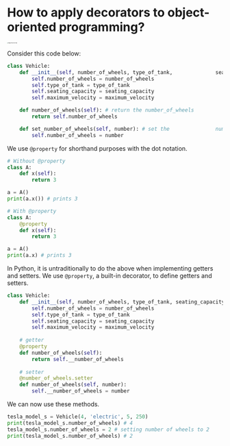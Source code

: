<!--title={How to apply decorators to object-oriented programming?}-->

<!--badges={Software Engineering:5,Python:15}-->

<!--concepts={function_decorator.mdx, getter_setter_deleter.mdx, python_objects.mdx}-->

# How to apply decorators to object-oriented programming?

<img src="https://www.tesla.com/sites/tesla/files/curatedmedia/model-s%402x.jpg" alt="Image result for tesla" style="zoom:15%;" />



Consider this code below:

```python
class Vehicle:
    def __init__(self, number_of_wheels, type_of_tank,          	seating_capacity, maximum_velocity):
        self.number_of_wheels = number_of_wheels
        self.type_of_tank = type_of_tank
        self.seating_capacity = seating_capacity
        self.maximum_velocity = maximum_velocity

    def number_of_wheels(self): # return the number_of_wheels    		atribute --> this is called a getter, and are useful when the user wants to access a private attribute
        return self.number_of_wheels

    def set_number_of_wheels(self, number): # set the        		number_of_wheels with the passed-in argument --> this is called a setter, and are userful when the user wants to change a private attribute
        self.number_of_wheels = number
```

We use `@property` for shorthand purposes with the dot notation.

```python
# Without @property
class A:
    def x(self):
        return 3

a = A()
print(a.x()) # prints 3

# With @property
class A:
    @property
    def x(self):
        return 3

a = A()
print(a.x) # prints 3
```

In Python, it is untraditionally to do the above when implementing getters and setters. We use `@property`, a built-in decorator, to define getters and setters.

```python
class Vehicle:
    def __init__(self, number_of_wheels, type_of_tank, seating_capacity, maximum_velocity):
        self.number_of_wheels = number_of_wheels
        self.type_of_tank = type_of_tank
        self.seating_capacity = seating_capacity
        self.maximum_velocity = maximum_velocity
    
    # getter
    @property
    def number_of_wheels(self):
        return self.__number_of_wheels
    
    # setter
    @number_of_wheels.setter
    def number_of_wheels(self, number):
        self.__number_of_wheels = number
```

We can now use these methods.

```python
tesla_model_s = Vehicle(4, 'electric', 5, 250)
print(tesla_model_s.number_of_wheels) # 4
tesla_model_s.number_of_wheels = 2 # setting number of wheels to 2
print(tesla_model_s.number_of_wheels) # 2
```

